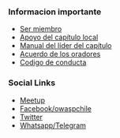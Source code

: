 ### Informacion importante

* [Ser miembro](https://www.owasp.org/index.php/Membership)
* [Apoyo del capítulo local](https://www.owasp.org/index.php/Local_Chapter_Supporter)
* [Manual del líder del capítulo](https://www.owasp.org/index.php/Chapter_Leader_Handbook)
* [Acuerdo de los oradores](https://www.owasp.org/index.php/Speaker_Agreement)
* [Codigo de conducta](https://www.owasp.org/index.php/Governance/Conference_Policies)

### Social Links


* [Meetup](https://www.meetup.com/owasp-chile-meetup-group/)
* [Facebook/owaspchile](https://web.facebook.com/owasp.owaspchile.7)  
* [Twitter](https://twitter.com/#!/search/realtime/owaspchile)         
* [Whatsapp/Telegram](mailto:carlos.allendes@owasp.org)
